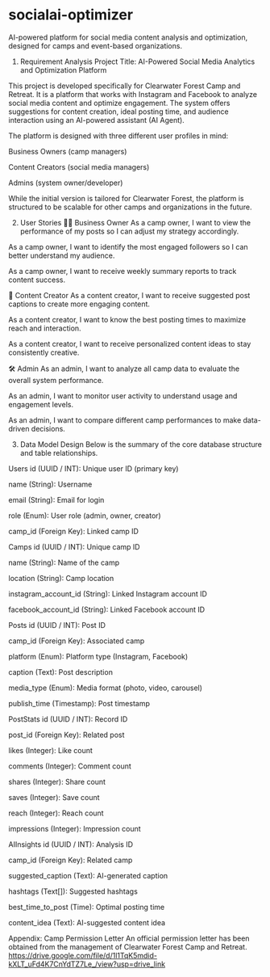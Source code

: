 # socialai-optimizer
 AI-powered platform for social media content analysis and optimization, designed for camps and event-based organizations.
1. Requirement Analysis
Project Title: AI-Powered Social Media Analytics and Optimization Platform

This project is developed specifically for Clearwater Forest Camp and Retreat. It is a platform that works with Instagram and Facebook to analyze social media content and optimize engagement.
The system offers suggestions for content creation, ideal posting time, and audience interaction using an AI-powered assistant (AI Agent).

The platform is designed with three different user profiles in mind:

Business Owners (camp managers)

Content Creators (social media managers)

Admins (system owner/developer)

While the initial version is tailored for Clearwater Forest, the platform is structured to be scalable for other camps and organizations in the future.

2. User Stories
🧑‍💼 Business Owner
As a camp owner, I want to view the performance of my posts so I can adjust my strategy accordingly.

As a camp owner, I want to identify the most engaged followers so I can better understand my audience.

As a camp owner, I want to receive weekly summary reports to track content success.

🎨 Content Creator
As a content creator, I want to receive suggested post captions to create more engaging content.

As a content creator, I want to know the best posting times to maximize reach and interaction.

As a content creator, I want to receive personalized content ideas to stay consistently creative.

🛠️ Admin
As an admin, I want to analyze all camp data to evaluate the overall system performance.

As an admin, I want to monitor user activity to understand usage and engagement levels.

As an admin, I want to compare different camp performances to make data-driven decisions.

3. Data Model Design
Below is the summary of the core database structure and table relationships.

Users
id (UUID / INT): Unique user ID (primary key)

name (String): Username

email (String): Email for login

role (Enum): User role (admin, owner, creator)

camp_id (Foreign Key): Linked camp ID

Camps
id (UUID / INT): Unique camp ID

name (String): Name of the camp

location (String): Camp location

instagram_account_id (String): Linked Instagram account ID

facebook_account_id (String): Linked Facebook account ID

Posts
id (UUID / INT): Post ID

camp_id (Foreign Key): Associated camp

platform (Enum): Platform type (Instagram, Facebook)

caption (Text): Post description

media_type (Enum): Media format (photo, video, carousel)

publish_time (Timestamp): Post timestamp

PostStats
id (UUID / INT): Record ID

post_id (Foreign Key): Related post

likes (Integer): Like count

comments (Integer): Comment count

shares (Integer): Share count

saves (Integer): Save count

reach (Integer): Reach count

impressions (Integer): Impression count

AIInsights
id (UUID / INT): Analysis ID

camp_id (Foreign Key): Related camp

suggested_caption (Text): AI-generated caption

hashtags (Text[]): Suggested hashtags

best_time_to_post (Time): Optimal posting time

content_idea (Text): AI-suggested content idea

Appendix: Camp Permission Letter
An official permission letter has been obtained from the management of Clearwater Forest Camp and Retreat. 
https://drive.google.com/file/d/1l1TqK5mdid-kXLT_uFd4K7CnYdTZ7Le_/view?usp=drive_link